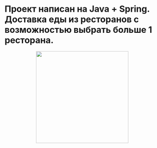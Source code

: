 # Проект написан на Java + Spring. Доставка еды из ресторанов с возможностью выбрать больше 1 ресторана.

<div id="header" align="center">
  <img src="https://media.giphy.com/media/v1.Y2lkPTc5MGI3NjExemdxc21lM2JkNTM3dWNzZzN1eHVvdHBycXVjbnA0bTh5eThleXZmeiZlcD12MV9pbnRlcm5hbF9naWZfYnlfaWQmY3Q9Zw/l1BgSKQQgjBO80I5q/giphy.gif" width="300"/>
</div>